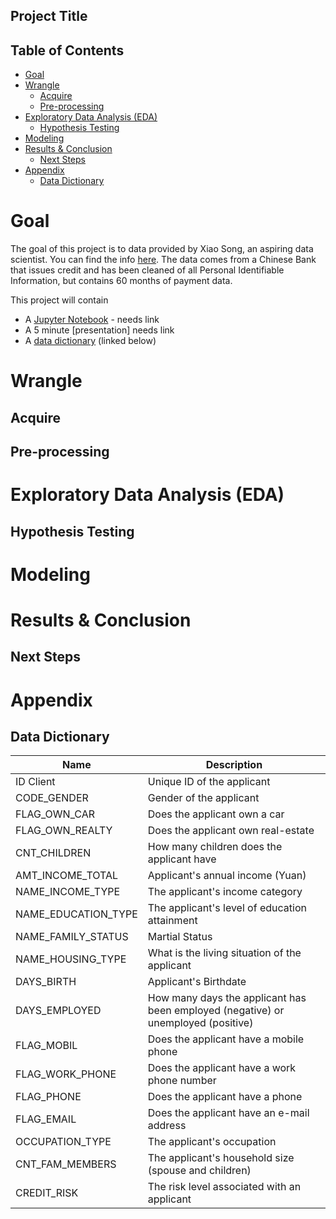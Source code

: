 ## Project Title 
## Table of Contents
- [Goal](#goal)
- [Wrangle](#wrangle)
  - [Acquire](#acquire)
  - [Pre-processing](#pre-processing)
- [Exploratory Data Analysis (EDA)](#exploratory-data-analysis-eda)
  - [Hypothesis Testing](#hypothesis-testing)
- [Modeling](#modeling)
- [Results & Conclusion](#results--conclusion)
  - [Next Steps](#next-steps)
- [Appendix](#appendix)
  - [Data Dictionary](#data-dictionary)

# Goal

The goal of this project is to <insert reason here> data provided by Xiao Song, an aspiring data scientist. You can find the info [here](https://www.kaggle.com/rikdifos/credit-card-approval-prediction/discussion/154299). The data comes from a Chinese Bank that issues credit and has been cleaned of all Personal Identifiable Information, but contains 60 months of payment data. 

This project will contain
* A [Jupyter Notebook]() - needs link
* A 5 minute [presentation] needs link 
* A [data dictionary](#data-dictionary) (linked below) 

# Wrangle

## Acquire

## Pre-processing

# Exploratory Data Analysis (EDA)

## Hypothesis Testing

# Modeling

# Results & Conclusion

## Next Steps

# Appendix

## Data Dictionary

| Name | Description |
|---|---|
| ID	Client  | Unique ID of the applicant  |
| CODE_GENDER  | Gender of the applicant  |
| FLAG_OWN_CAR  | Does the applicant own a car  |
| FLAG_OWN_REALTY  | Does the applicant own real-estate |
| CNT_CHILDREN  | How many children does the applicant have |
| AMT_INCOME_TOTAL  | Applicant's annual income (Yuan) |
| NAME_INCOME_TYPE  | The applicant's income category |
| NAME_EDUCATION_TYPE  | The applicant's level of education attainment |
| NAME_FAMILY_STATUS  | Martial Status  |
| NAME_HOUSING_TYPE  |  What is the living situation of the applicant |
| DAYS_BIRTH  |  Applicant's Birthdate |
| DAYS_EMPLOYED  |  How many days the applicant has been employed (negative) or unemployed (positive) |
| FLAG_MOBIL  |  Does the applicant have a mobile phone |
| FLAG_WORK_PHONE  |  Does the applicant have a work phone number |
| FLAG_PHONE  |  Does the applicant have a phone |
| FLAG_EMAIL  |  Does the applicant have an e-mail address|
| OCCUPATION_TYPE  |  The applicant's occupation  |
| CNT_FAM_MEMBERS  |  The applicant's household size (spouse and children)|
| CREDIT_RISK |  The risk level associated with an applicant |  
